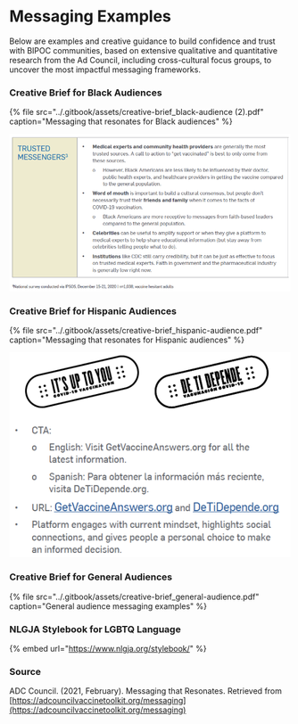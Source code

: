 # Messaging Examples

Below are examples and creative guidance to build confidence and trust with BIPOC communities, based on extensive qualitative and quantitative research from the Ad Council, including cross-cultural focus groups, to uncover the most impactful messaging frameworks.

### Creative Brief for **Black** Audiences

{% file src="../.gitbook/assets/creative-brief\_black-audience \(2\).pdf" caption="Messaging that resonates for Black audiences" %}

![Examples of trusted messengers for the Black community](../.gitbook/assets/screen-shot-2021-02-25-at-2.42.06-pm.png)

### Creative Brief for **Hispanic** Audiences

{% file src="../.gitbook/assets/creative-brief\_hispanic-audience.pdf" caption="Messaging that resonates for Hispanic audiences" %}

![Ad Council&apos;s creative design of It&apos;s Up to You \(De Ti Depende in Spanish\)](../.gitbook/assets/screen-shot-2021-02-25-at-2.39.40-pm.png)

### Creative Brief for General Audiences

{% file src="../.gitbook/assets/creative-brief\_general-audience.pdf" caption="General audience messaging examples" %}

### **NLGJA** Stylebook for LGBTQ Language

{% embed url="https://www.nlgja.org/stylebook/" %}

### Source

ADC Council. \(2021, February\). Messaging that Resonates. Retrieved from [https://adcouncilvaccinetoolkit.org/messaging](https://adcouncilvaccinetoolkit.org/messaging)

